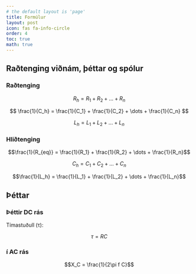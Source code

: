```yaml
---
# the default layout is 'page'
title: Formúlur
layout: post
icon: fas fa-info-circle
order: 4
toc: true
math: true
---
```


## Raðtenging viðnám, þéttar og spólur

### Raðtenging

$$ R_h = R_1 + R_2 + \dots + R_n $$

$$ \frac{1}{C_h} = \frac{1}{C_1} + \frac{1}{C_2} + \dots + \frac{1}{C_n} $$

$$L_h = L_1 + L_2 + \dots + L_n$$

### Hliðtenging

$$\frac{1}{R_{eq}} = \frac{1}{R_1} + \frac{1}{R_2} + \dots + \frac{1}{R_n}$$

$$C_h = C_1 + C_2 + \dots + C_n$$

$$\frac{1}{L_h} = \frac{1}{L_1} + \frac{1}{L_2} + \dots + \frac{1}{L_n}$$

## Þéttar

### Þéttir DC rás

Tímastuðull (τ):

$$\tau = RC$$

### í AC rás

$$X_C = \frac{1}{2\pi f C}$$

